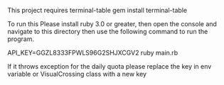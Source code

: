 This project requires terminal-table 
gem install terminal-table


To run this Please install ruby 3.0 or greater, then open the console  and navigate to this directory then use the following command to run the program.

API_KEY=GGZL8333FPWLS96G2SHJXCGV2 ruby main.rb


If it throws exception for the daily quota please replace the key in env variable or VisualCrossing class with a new key